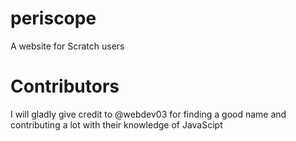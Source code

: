 # periscope
A website for Scratch users

# Contributors
I will gladly give credit to @webdev03 for finding a good name and contributing a lot with their knowledge of JavaScipt
